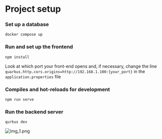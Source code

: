 # Project setup
### Set up a database
```
docker compose up
```
### Run and set up the frontend
```
npm install
```
Look at which port your front-end opens and, if necessary, change the line 
```quarkus.http.cors.origins=http://192.168.1.100:{your_port}``` in the ```application.properties``` file

### Compiles and hot-reloads for development
```
npm run serve
```

### Run the backend server
```
qurkus dev
```    

![img_1.png](img_1.png)
